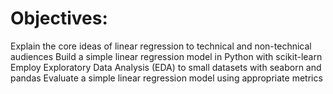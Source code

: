 # Objectives: 
Explain the core ideas of linear regression to technical and non-technical audiences 
Build a simple linear regression model in Python with scikit-learn 
Employ Exploratory Data Analysis (EDA) to small datasets with seaborn and pandas 
Evaluate a simple linear regression model using appropriate metrics
